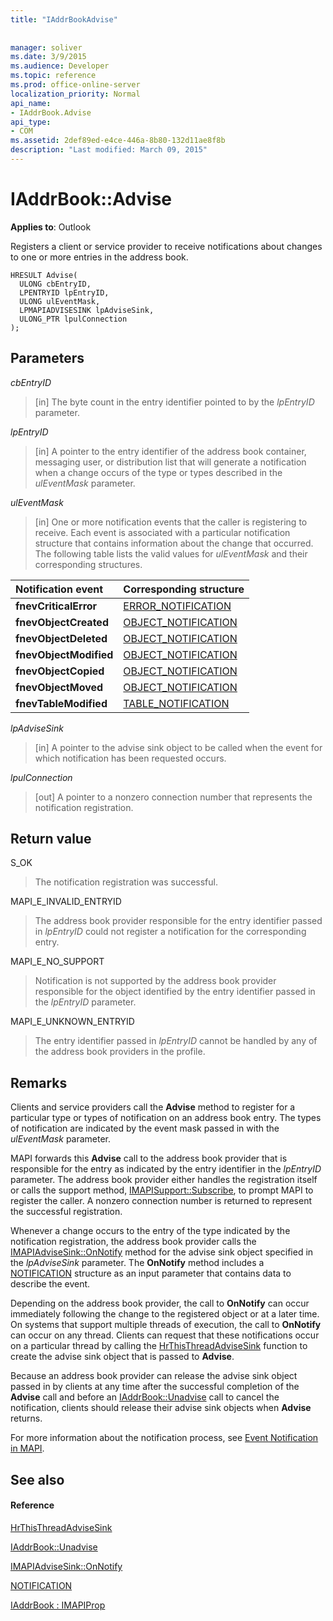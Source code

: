 ```yaml
---
title: "IAddrBookAdvise"
 
 
manager: soliver
ms.date: 3/9/2015
ms.audience: Developer
ms.topic: reference
ms.prod: office-online-server
localization_priority: Normal
api_name:
- IAddrBook.Advise
api_type:
- COM
ms.assetid: 2def89ed-e4ce-446a-8b80-132d11ae8f8b
description: "Last modified: March 09, 2015"
---
```


# IAddrBook::Advise

  
  
**Applies to**: Outlook 
  
Registers a client or service provider to receive notifications about changes to one or more entries in the address book.
  
```
HRESULT Advise(
  ULONG cbEntryID,
  LPENTRYID lpEntryID,
  ULONG ulEventMask,
  LPMAPIADVISESINK lpAdviseSink,
  ULONG_PTR lpulConnection
);
```

## Parameters

 _cbEntryID_
  
> [in] The byte count in the entry identifier pointed to by the  _lpEntryID_ parameter. 
    
 _lpEntryID_
  
> [in] A pointer to the entry identifier of the address book container, messaging user, or distribution list that will generate a notification when a change occurs of the type or types described in the  _ulEventMask_ parameter. 
    
 _ulEventMask_
  
> [in] One or more notification events that the caller is registering to receive. Each event is associated with a particular notification structure that contains information about the change that occurred. The following table lists the valid values for  _ulEventMask_ and their corresponding structures. 
    
|**Notification event**|**Corresponding structure**|
|:-----|:-----|
|**fnevCriticalError** <br/> |[ERROR_NOTIFICATION](error_notification.md) <br/> |
|**fnevObjectCreated** <br/> |[OBJECT_NOTIFICATION](object_notification.md) <br/> |
|**fnevObjectDeleted** <br/> |[OBJECT_NOTIFICATION](object_notification.md) <br/> |
|**fnevObjectModified** <br/> |[OBJECT_NOTIFICATION](object_notification.md) <br/> |
|**fnevObjectCopied** <br/> |[OBJECT_NOTIFICATION](object_notification.md) <br/> |
|**fnevObjectMoved** <br/> |[OBJECT_NOTIFICATION](object_notification.md) <br/> |
|**fnevTableModified** <br/> |[TABLE_NOTIFICATION](table_notification.md) <br/> |
   
 _lpAdviseSink_
  
> [in] A pointer to the advise sink object to be called when the event for which notification has been requested occurs.
    
 _lpulConnection_
  
> [out] A pointer to a nonzero connection number that represents the notification registration.
    
## Return value

S_OK 
  
> The notification registration was successful.
    
MAPI_E_INVALID_ENTRYID 
  
> The address book provider responsible for the entry identifier passed in  _lpEntryID_ could not register a notification for the corresponding entry. 
    
MAPI_E_NO_SUPPORT 
  
> Notification is not supported by the address book provider responsible for the object identified by the entry identifier passed in the  _lpEntryID_ parameter. 
    
MAPI_E_UNKNOWN_ENTRYID 
  
> The entry identifier passed in  _lpEntryID_ cannot be handled by any of the address book providers in the profile. 
    
## Remarks

Clients and service providers call the **Advise** method to register for a particular type or types of notification on an address book entry. The types of notification are indicated by the event mask passed in with the  _ulEventMask_ parameter. 
  
MAPI forwards this **Advise** call to the address book provider that is responsible for the entry as indicated by the entry identifier in the  _lpEntryID_ parameter. The address book provider either handles the registration itself or calls the support method, [IMAPISupport::Subscribe](imapisupport-subscribe.md), to prompt MAPI to register the caller. A nonzero connection number is returned to represent the successful registration.
  
Whenever a change occurs to the entry of the type indicated by the notification registration, the address book provider calls the [IMAPIAdviseSink::OnNotify](imapiadvisesink-onnotify.md) method for the advise sink object specified in the  _lpAdviseSink_ parameter. The **OnNotify** method includes a [NOTIFICATION](notification.md) structure as an input parameter that contains data to describe the event. 
  
Depending on the address book provider, the call to **OnNotify** can occur immediately following the change to the registered object or at a later time. On systems that support multiple threads of execution, the call to **OnNotify** can occur on any thread. Clients can request that these notifications occur on a particular thread by calling the [HrThisThreadAdviseSink](hrthisthreadadvisesink.md) function to create the advise sink object that is passed to **Advise**. 
  
Because an address book provider can release the advise sink object passed in by clients at any time after the successful completion of the **Advise** call and before an [IAddrBook::Unadvise](iaddrbook-unadvise.md) call to cancel the notification, clients should release their advise sink objects when **Advise** returns. 
  
For more information about the notification process, see [Event Notification in MAPI](event-notification-in-mapi.md).
  
## See also

#### Reference

[HrThisThreadAdviseSink](hrthisthreadadvisesink.md)
  
[IAddrBook::Unadvise](iaddrbook-unadvise.md)
  
[IMAPIAdviseSink::OnNotify](imapiadvisesink-onnotify.md)
  
[NOTIFICATION](notification.md)
  
[IAddrBook : IMAPIProp](iaddrbookimapiprop.md)

